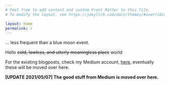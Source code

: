 ```yaml
---
# Feel free to add content and custom Front Matter to this file.
# To modify the layout, see https://jekyllrb.com/docs/themes/#overriding-theme-defaults

layout: home
permalink: /
---
```




... less frequent than a blue moon event.

Hello <del>cold, lawless, and utterly meaningless place</del> world

For the existing blogposts, check my Medium account, <a href="https://medium.com/@alexburlacu1996">here</a>, eventually these will be moved over here.

**\[UPDATE 2021/05/07\] The good stuff from Medium is moved over here.**

<!-- https://www.aleksandrhovhannisyan.com/blog/getting-started-with-jekyll-and-github-pages/#2-setting-up-your-first-jekyll-site -->
<!-- https://docs.github.com/en/github/working-with-github-pages/adding-content-to-your-github-pages-site-using-jekyll -->